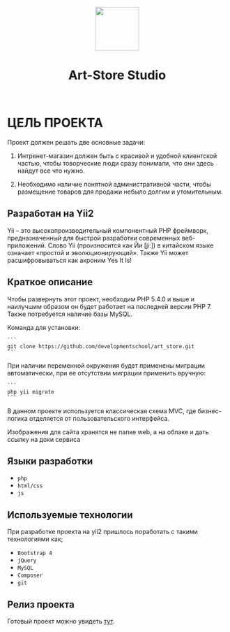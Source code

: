 <p align="center">
    <a href="https://art-store-studio.herokuapp.com">
        <img src="https://res.cloudinary.com/hgiop3gjp/image/upload/logo.png" height="100px">
    </a>
    <h1 align="center">Art-Store Studio</h1>
    <br>
</p>


ЦЕЛЬ ПРОЕКТА
============

Проект должен решать две основные задачи:

1. Интренет-магазин должен быть с красивой и удобной клиентской частью, чтобы товорческие люди сразу понимали, что они здесь найдут все что нужно.

2. Необходимо наличие понятной административной части, чтобы размещение товаров для продажи небыло долгим и утомительным.


Разработан на Yii2
------------------

Yii – это высокопроизводительный компонентный PHP фреймворк, предназначенный для быстрой разработки современных веб-приложений. Слово Yii (произносится как Йи [ji:]) в китайском языке означает «простой и эволюционирующий». Также Yii может расшифровываться как акроним Yes It Is!


Краткое описание
----------------

Чтобы развернуть этот проект, необходим PHP 5.4.0 и выше и наилучшим образом он будет работает на последней версии PHP 7. Также потребуется наличие базы MySQL.

Команда для установки:

    ```
    git clone https://github.com/developmentschool/art_store.git
    ```

При наличии переменной окружения будет применены миграции автоматически, при ее отсутствии миграции применить вручную:

    ```
    php yii migrate
    ```

В данном проекте используется классичеcкая схема MVC, где бизнес-логика отделяется от пользовательского интерфейса.

Изображения для сайта хранятся не папке web, а на облаке и дать ссылку на доки сервиса



Языки разработки
----------------

- `php`
- `html/css`
- `js`


Используемые технологии
-----------------------

При разработке проекта на yii2 пришлось поработать с такими технологиями как;

- `Bootstrap 4`
- `jQuery`
- `MySQL`
- `Composer`
- `git`


Релиз проекта
-------------

Готовый проект можно увидеть [тут](https://art-store-studio.herokuapp.com).
